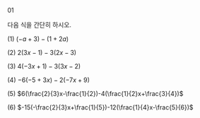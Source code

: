 01

다음 식을 간단히 하시오.

(1) $(-a+3)-(1+2a)$

(2) $2(3x-1)-3(2x-3)$

(3) $4(-3x+1)-3(3x-2)$

(4) $-6(-5+3x)-2(-7x+9)$

(5) $6(\frac{2}{3}x-\frac{1}{2})-4(\frac{1}{2}x+\frac{3}{4})$

(6) $-15(-\frac{2}{3}x+\frac{1}{5})-12(\frac{1}{4}x-\frac{5}{6})$